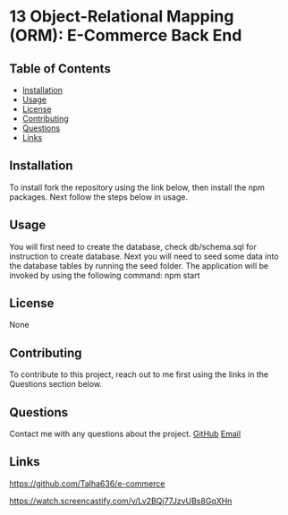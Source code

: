 # 13 Object-Relational Mapping (ORM): E-Commerce Back End

## Table of Contents

- [Installation](#Installation)
- [Usage](#Usage)
- [License](#License)
- [Contributing](#Contributing)
- [Questions](#Questions)
- [Links](#Links)

## Installation

To install fork the repository using the link below, then install the npm packages. Next follow the steps below in usage.

## Usage

You will first need to create the database, check db/schema.sql for instruction to create database.
Next you will need to seed some data into the database tables by running the seed folder.
The application will be invoked by using the following command: npm start

## License

None

## Contributing

To contribute to this project, reach out to me first using the links in the Questions section below.

## Questions

Contact me with any questions about the project.
[GitHub](https://github.com/Talha636)
[Email](mailto:mtalhalatif@hotmail.com)

## Links

https://github.com/Talha636/e-commerce

https://watch.screencastify.com/v/Lv2BQj77JzvUBs8GqXHn
